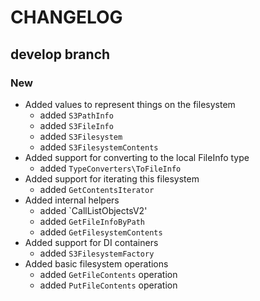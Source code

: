 # CHANGELOG

## develop branch

### New

* Added values to represent things on the filesystem
  - added `S3PathInfo`
  - added `S3FileInfo`
  - added `S3Filesystem`
  - added `S3FilesystemContents`
* Added support for converting to the local FileInfo type
  - added `TypeConverters\ToFileInfo`
* Added support for iterating this filesystem
  - added `GetContentsIterator`
* Added internal helpers
  - added `CallListObjectsV2'
  - added `GetFileInfoByPath`
  - added `GetFilesystemContents`
* Added support for DI containers
  - added `S3FilesystemFactory`
* Added basic filesystem operations
  - added `GetFileContents` operation
  - added `PutFileContents` operation